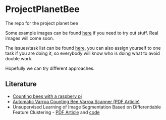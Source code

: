 # ProjectPlanetBee

The repo for the project planet bee

Some example images can be found [here](https://next.freelab.org/index.php/s/toWTPb5W5Wqr9wi) if you need to try out stuff.
Real images will come soon.

The issues/task list can be found [here](https://github.com/opencampus-sh/ProjectPlanetBee/issues), you can also assign yourself to one task if you are doing it, so everybody will know who is doing what to avoid double work.

Hopefully we can try different approaches.

## Literature
- [Counting bees with a raspbery pi](http://matpalm.com/blog/counting_bees/)
- [Automatic Varroa Counting Bee Varroa Scanner (PDF Article)](https://www.researchgate.net/publication/328192722_Automatic_Varroa_Counting_Bee_Varroa_Scanner)
- Unsupervised Learning of Image Segmentation Based on Differentiable Feature Clustering - [PDF Article](https://arxiv.org/pdf/2007.09990.pdf) and [code](https://github.com/kanezaki/pytorch-unsupervised-segmentation-tip/)
